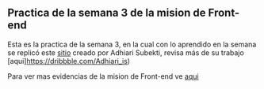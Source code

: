 ## Practica de la semana 3 de la mision de Front-end

Esta es la practica de la semana 3, en la cual con lo aprendido en la semana se replicó este [sitio](https://github.com/LaunchX-InnovaccionVirtual/FrontEnd-Mision/blob/main/03%20-%20CSS/practica/landingVacunaci%C3%B3n.png) creado por Adhiari Subekti, revisa más de su trabajo [aqui]https://dribbble.com/Adhiari_is)

Para ver mas evidencias de la mision de Front-end ve [aqui](https://github.com/isaaclc98/EvidenciasMisionFrontEnd)
